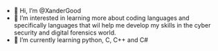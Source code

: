 - 👋 Hi, I’m @XanderGood
- 👀 I’m interested in learning more about coding languages and specifically languages that wil help me develop my skills in the cyber security and digital forensics world.
- 🌱 I’m currently learning python, C, C++ and C#
